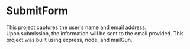# SubmitForm

This project captures the user's name and email address.  
Upon submission, the information will be sent to the email provided.
This project was built using express, node, and mailGun.

